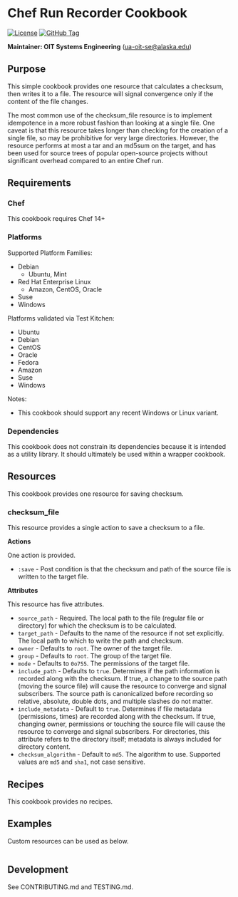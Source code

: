 # Chef Run Recorder Cookbook

[![License](https://img.shields.io/github/license/ualaska-it/checksum_file.svg)](https://github.com/ualaska-it/checksum_file)
[![GitHub Tag](https://img.shields.io/github/tag/ualaska-it/checksum_file.svg)](https://github.com/ualaska-it/checksum_file)

__Maintainer: OIT Systems Engineering__ (<ua-oit-se@alaska.edu>)

## Purpose

This simple cookbook provides one resource that calculates a checksum, then writes it to a file.
The resource will signal convergence only if the content of the file changes.

The most common use of the checksum_file resource is to implement idempotence in a more robust fashion than looking at a single file.
One caveat is that this resource takes longer than checking for the creation of a single file, so may be prohibitive for very large directories.
However, the resource performs at most a tar and an md5sum on the target, and has been used for source trees of popular open-source projects without significant overhead compared to an entire Chef run.

## Requirements

### Chef

This cookbook requires Chef 14+

### Platforms

Supported Platform Families:

* Debian
  * Ubuntu, Mint
* Red Hat Enterprise Linux
  * Amazon, CentOS, Oracle
* Suse
* Windows

Platforms validated via Test Kitchen:

* Ubuntu
* Debian
* CentOS
* Oracle
* Fedora
* Amazon
* Suse
* Windows

Notes:

* This cookbook should support any recent Windows or Linux variant.

### Dependencies

This cookbook does not constrain its dependencies because it is intended as a utility library.
It should ultimately be used within a wrapper cookbook.

## Resources

This cookbook provides one resource for saving checksum.

### checksum_file

This resource provides a single action to save a checksum to a file.

__Actions__

One action is provided.

* `:save` - Post condition is that the checksum and path of the source file is written to the target file.

__Attributes__

This resource has five attributes.

* `source_path` - Required.
The local path to the file (regular file or directory) for which the checksum is to be calculated.
* `target_path` - Defaults to the name of the resource if not set explicitly.
The local path to which to write the path and checksum.
* `owner` - Defaults to `root`.
The owner of the target file.
* `group` - Defaults to `root`.
The group of the target file.
* `mode` - Defaults to `0o755`.
The permissions of the target file.
* `include_path` - Defaults to `true`.
Determines if the path information is recorded along with the checksum.
If true, a change to the source path (moving the source file) will cause the resource to converge and signal subscribers.
The source path is canonicalized before recording so relative, absolute, double dots, and multiple slashes do not matter.
* `include_metadata` - Default to `true`.
Determines if file metadata (permissions, times) are recorded along with the checksum.
If true, changing owner, permissions or touching the source file will cause the resource to converge and signal subscribers.
For directories, this attribute refers to the directory itself; metadata is always included for directory content.
* `checksum_algorithm` - Default to `md5`.
The algorithm to use.
Supported values are `md5` and `sha1`, not case sensitive.

## Recipes

This cookbook provides no recipes.

## Examples

Custom resources can be used as below.

```ruby
```

## Development

See CONTRIBUTING.md and TESTING.md.
